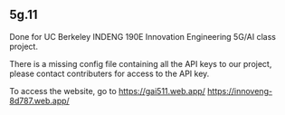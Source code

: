 ## 5g.11
Done for UC Berkeley INDENG 190E Innovation Engineering 5G/AI class project.

There is a missing config file containing all the API keys to our project, please contact contributers for access to the API key.

To access the website, go to 
https://gai511.web.app/
https://innoveng-8d787.web.app/